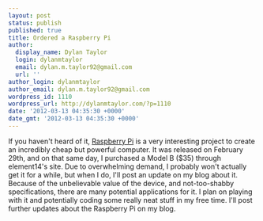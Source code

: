 ```yaml
---
layout: post
status: publish
published: true
title: Ordered a Raspberry Pi
author:
  display_name: Dylan Taylor
  login: dylanmtaylor
  email: dylan.m.taylor92@gmail.com
  url: ''
author_login: dylanmtaylor
author_email: dylan.m.taylor92@gmail.com
wordpress_id: 1110
wordpress_url: http://dylanmtaylor.com/?p=1110
date: '2012-03-13 04:35:30 +0000'
date_gmt: '2012-03-13 04:35:30 +0000'
---
```

<p>If you haven't heard of it, <a class="zem_slink" title="Raspberry Pi" href="http://www.raspberrypi.org" rel="homepage" target="_blank">Raspberry Pi</a> is a very interesting project to create an incredibly cheap but powerful computer. It was released on February 29th, and on that same day, I purchased a Model B ($35) through element14's site. Due to overwhelming demand, I probably won't actually get it for a while, but when I do, I'll post an update on my blog about it. Because of the unbelievable value of the device, and not-too-shabby specifications, there are many potential applications for it. I plan on playing with it and potentially coding some really neat stuff in my free time. I'll post further updates about the Raspberry Pi on my blog.</p>
<div class="zemanta-pixie" style="margin-top: 10px; height: 15px;"><img class="zemanta-pixie-img" style="border: none; float: right;" src="http://img.zemanta.com/pixy.gif?x-id=7aff9845-a326-449e-b287-6f499ae31972" alt="" /></div>

